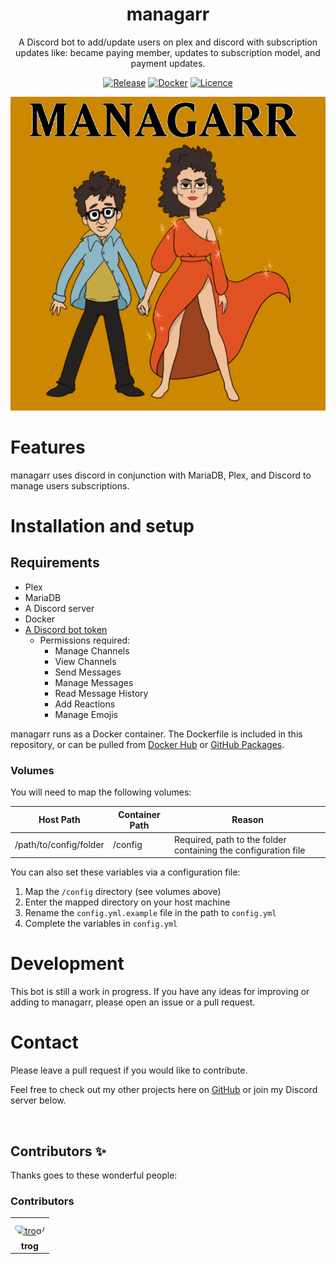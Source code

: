 <div align="center">

# managarr

A Discord bot to add/update users on plex and discord with subscription updates like: became paying member, updates to subscription model, and payment updates.

[![Release](https://img.shields.io/github/v/release/mtrogman/managarr?color=yellow&include_prereleases&label=version&style=flat-square)](https://github.com/mtrogman/managarr/releases)
[![Docker](https://img.shields.io/docker/pulls/mtrogman/managarr?style=flat-square)](https://hub.docker.com/r/mtrogman/managarr)
[![Licence](https://img.shields.io/github/license/mtrogman/managarr?style=flat-square)](https://opensource.org/licenses/GPL-3.0)


<img src="https://raw.githubusercontent.com/mtrogman/managarr/master/logo.png" alt="logo">

</div>

# Features

managarr uses discord in conjunction with MariaDB, Plex, and Discord to manage users subscriptions.

# Installation and setup

## Requirements

- Plex
- MariaDB
- A Discord server
- Docker
- [A Discord bot token](https://www.digitaltrends.com/gaming/how-to-make-a-discord-bot/)
    - Permissions required:
        - Manage Channels
        - View Channels
        - Send Messages
        - Manage Messages
        - Read Message History
        - Add Reactions
        - Manage Emojis


managarr runs as a Docker container. The Dockerfile is included in this repository, or can be pulled
from [Docker Hub](https://hub.docker.com/r/mtrogman/managarr)
or [GitHub Packages](https://github.com/mtrogman/remanagarr/pkgs/container/managarr).

### Volumes

You will need to map the following volumes:

| Host Path              | Container Path | Reason                                                                                            |
|------------------------|----------------|---------------------------------------------------------------------------------------------------|
| /path/to/config/folder | /config        | Required, path to the folder containing the configuration file                                    |



You can also set these variables via a configuration file:

1. Map the `/config` directory (see volumes above)
2. Enter the mapped directory on your host machine
3. Rename the ``config.yml.example`` file in the path to ``config.yml``
4. Complete the variables in ``config.yml``

# Development

This bot is still a work in progress. If you have any ideas for improving or adding to managarr, please open an issue
or a pull request.

# Contact

Please leave a pull request if you would like to contribute.

Feel free to check out my other projects here on [GitHub](https://github.com/mtrogman) or join my Discord server below.

<div align="center">
	<p>
		<a href="https://discord.gg/jp68q5C3pr"><img src="https://discordapp.com/api/guilds/783077604101455882/widget.png?style=banner2" alt="" /></a>
	</p>
</div>

## Contributors ✨

Thanks goes to these wonderful people:

<!-- ALL-CONTRIBUTORS-LIST:START - Do not remove or modify this section -->
<!-- prettier-ignore-start -->
<!-- markdownlint-disable -->

### Contributors

<table>
<tr>
    <td align="center" style="word-wrap: break-word; width: 75.0; height: 75.0">
        <a href=https://github.com/mtrogman>
            <img src=https://avatars.githubusercontent.com/u/47980633?v=4 width="50;"  style="border-radius:50%;align-items:center;justify-content:center;overflow:hidden;padding-top:10px" alt=trog/>
            <br />
            <sub style="font-size:14px"><b>trog</b></sub>
        </a>
    </td>
</tr>
</table>

<table>

</table>

<!-- markdownlint-restore -->
<!-- prettier-ignore-end -->

<!-- ALL-CONTRIBUTORS-LIST:END -->
